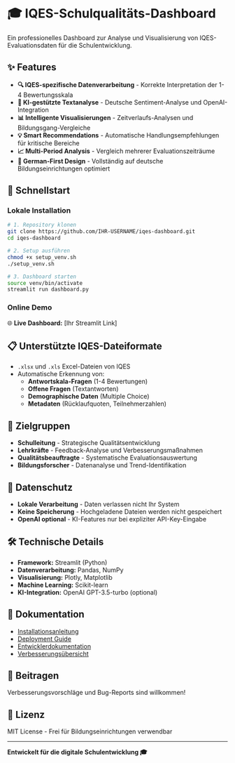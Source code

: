 # 🎓 IQES-Schulqualitäts-Dashboard

Ein professionelles Dashboard zur Analyse und Visualisierung von IQES-Evaluationsdaten für die Schulentwicklung.

## ✨ Features

- **🔍 IQES-spezifische Datenverarbeitung** - Korrekte Interpretation der 1-4 Bewertungsskala
- **🤖 KI-gestützte Textanalyse** - Deutsche Sentiment-Analyse und OpenAI-Integration
- **📊 Intelligente Visualisierungen** - Zeitverlaufs-Analysen und Bildungsgang-Vergleiche
- **💡 Smart Recommendations** - Automatische Handlungsempfehlungen für kritische Bereiche
- **📈 Multi-Period Analysis** - Vergleich mehrerer Evaluationszeiträume
- **🎯 German-First Design** - Vollständig auf deutsche Bildungseinrichtungen optimiert

## 🚀 Schnellstart

### Lokale Installation
```bash
# 1. Repository klonen
git clone https://github.com/IHR-USERNAME/iqes-dashboard.git
cd iqes-dashboard

# 2. Setup ausführen
chmod +x setup_venv.sh
./setup_venv.sh

# 3. Dashboard starten
source venv/bin/activate
streamlit run dashboard.py
```

### Online Demo
🌐 **Live Dashboard:** [Ihr Streamlit Link]

## 📋 Unterstützte IQES-Dateiformate

- `.xlsx` und `.xls` Excel-Dateien von IQES
- Automatische Erkennung von:
  - **Antwortskala-Fragen** (1-4 Bewertungen)
  - **Offene Fragen** (Textantworten)
  - **Demographische Daten** (Multiple Choice)
  - **Metadaten** (Rücklaufquoten, Teilnehmerzahlen)

## 🎯 Zielgruppen

- **Schulleitung** - Strategische Qualitätsentwicklung
- **Lehrkräfte** - Feedback-Analyse und Verbesserungsmaßnahmen
- **Qualitätsbeauftragte** - Systematische Evaluationsauswertung
- **Bildungsforscher** - Datenanalyse und Trend-Identifikation

## 🔐 Datenschutz

- **Lokale Verarbeitung** - Daten verlassen nicht Ihr System
- **Keine Speicherung** - Hochgeladene Dateien werden nicht gespeichert
- **OpenAI optional** - KI-Features nur bei expliziter API-Key-Eingabe

## 🛠️ Technische Details

- **Framework:** Streamlit (Python)
- **Datenverarbeitung:** Pandas, NumPy
- **Visualisierung:** Plotly, Matplotlib
- **Machine Learning:** Scikit-learn
- **KI-Integration:** OpenAI GPT-3.5-turbo (optional)

## 📖 Dokumentation

- [Installationsanleitung](INSTALLATION.md)
- [Deployment Guide](deployment_guide.md)
- [Entwicklerdokumentation](CLAUDE.md)
- [Verbesserungsübersicht](VERBESSERUNGEN.md)

## 🤝 Beitragen

Verbesserungsvorschläge und Bug-Reports sind willkommen!

## 📄 Lizenz

MIT License - Frei für Bildungseinrichtungen verwendbar

---

**Entwickelt für die digitale Schulentwicklung 🎓**